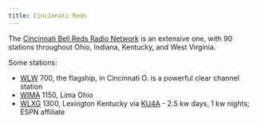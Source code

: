 ```yaml
---
title: Cincinnati Reds
---
```

The [Cincinnati Bell Reds Radio Network] is an extensive one,
with 90 stations throughout Ohio, Indiana, Kentucky, and
West Virginia.

Some stations:

* [WLW] 700, the flagship, in Cincinnati O. is a powerful clear channel station
* [WIMA] 1150, Lima Ohio
* [WLXG] 1300, Lexington Kentucky via [KU4A](http://ku4a.ddns.net:8073/?f=1300.00amz10) -
2.5 kw days, 1 kw nights; ESPN affiliate

[Cincinnati Bell Reds Radio Network]:https://www.mlb.com/reds/fans/radio/reds-radio-network
[WLW]:https://emv-commonplace.netlify.app/radio/am-broadcast/wlw/
[WIMA]:https://emv-commonplace.netlify.app/radio/am-broadcast/wima/
[WLXG]:https://emv-commonplace.netlify.app/radio/am-broadcast/wlxg/

